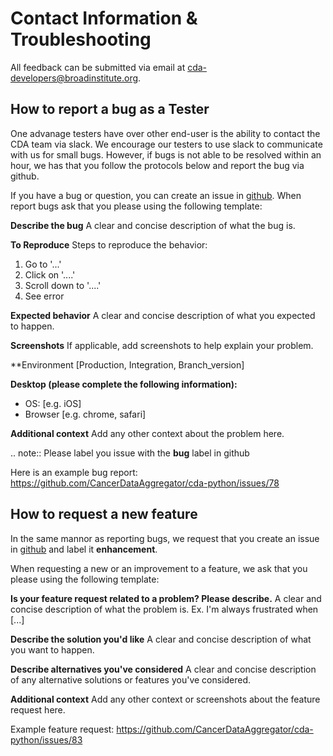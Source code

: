 # Contact Information & Troubleshooting

All feedback can be submitted via email at [cda-developers@broadinstitute.org](mailto:cda-developers@broadinstitute.org). 

## How to report a bug as a Tester

One advanage testers have over other end-user is the ability to contact the CDA team via slack. We encourage our testers to use slack to communicate with us for small bugs. However, if bugs is not able to be resolved within an hour, we has that you follow the protocols below and report the bug via github. 

If you have a bug or question, you can create an issue in [github](https://github.com/CancerDataAggregator/cda-python/issues).
When report bugs ask that you please using the following template:

**Describe the bug**
A clear and concise description of what the bug is.

**To Reproduce**
Steps to reproduce the behavior:
1. Go to '...'
2. Click on '....'
3. Scroll down to '....'
4. See error

**Expected behavior**
A clear and concise description of what you expected to happen.

**Screenshots**
If applicable, add screenshots to help explain your problem.

**Environment [Production, Integration, Branch_version]

**Desktop (please complete the following information):**
 - OS: [e.g. iOS]
 - Browser [e.g. chrome, safari]

**Additional context**
Add any other context about the problem here.

.. note::
  Please label you issue with the **bug** label in github
  
Here is an example bug report: https://github.com/CancerDataAggregator/cda-python/issues/78

## How to request a new feature
In the same mannor as reporting bugs, we request that you create an issue in [github](https://github.com/CancerDataAggregator/cda-python/issues) and label it **enhancement**.

When requesting a new or an improvement to a feature, we ask that you please using the following template:

**Is your feature request related to a problem? Please describe.**
A clear and concise description of what the problem is. Ex. I'm always frustrated when [...]

**Describe the solution you'd like**
A clear and concise description of what you want to happen.

**Describe alternatives you've considered**
A clear and concise description of any alternative solutions or features you've considered.

**Additional context**
Add any other context or screenshots about the feature request here.

Example feature request: https://github.com/CancerDataAggregator/cda-python/issues/83

